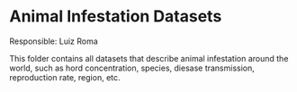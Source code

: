 # Animal Infestation Datasets
Responsible: Luiz Roma

This folder contains all datasets that describe animal infestation around the world, such as hord concentration, species, diesase transmission, reproduction rate, region, etc.
